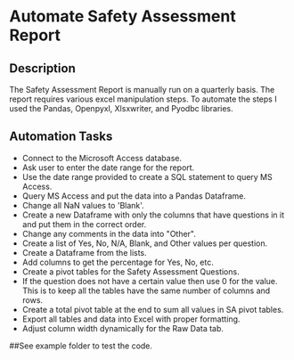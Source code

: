 # Automate Safety Assessment Report

## Description
The Safety Assessment Report is manually run on a quarterly basis. The report requires various excel manipulation steps. To automate the steps I used the Pandas, Openpyxl, Xlsxwriter, and Pyodbc libraries.

## Automation Tasks
- Connect to the Microsoft Access database.
- Ask user to enter the date range for the report.
- Use the date range provided to create a SQL statement to query MS Access.
- Query MS Access and put the data into a Pandas Dataframe.
- Change all NaN values to 'Blank'.
- Create a new Dataframe with only the columns that have questions in it and put them in the correct order.
- Change any comments in the data into "Other".
- Create a list of Yes, No, N/A, Blank, and Other values per question.
- Create a Dataframe from the lists.
- Add columns to get the percentage for Yes, No, etc.
- Create a pivot tables for the Safety Assessment Questions.
- If the question does not have a certain value then use 0 for the value. This is to keep all the tables have the same number of columns and rows.
- Create a total pivot table at the end to sum all values in SA pivot tables.
- Export all tables and data into Excel with proper formatting.
- Adjust column width dynamically for the Raw Data tab.

##See example folder to test the code.
